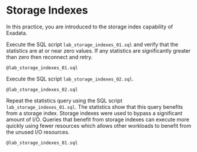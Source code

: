 # Storage Indexes

In this practice, you are introduced to the storage index capability of Exadata.

Execute the SQL script `lab_storage_indexes_01.sql` and verify that the statistics are at or near zero values. If any statistics are significantly greater than zero then reconnect and retry.

    @lab_storage_indexes_01.sql

Execute the SQL script `lab_storage_indexes_02.sql`.

    @lab_storage_indexes_02.sql

Repeat the statistics query using the SQL script `lab_storage_indexes_01.sql`. The statistics show that this query benefits from a storage index. Storage indexes were used to bypass a significant amount of I/O. Queries that benefit from storage indexes can execute more quickly using fewer resources which allows other workloads to benefit from the unused I/O resources.

    @lab_storage_indexes_01.sql
